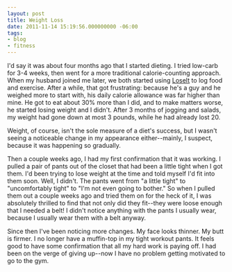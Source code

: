 ```yaml
---
layout: post
title: Weight Loss
date: 2011-11-14 15:19:56.000000000 -06:00
tags:
- blog
- fitness
---
```

I'd say it was about four months ago that I started dieting. I tried low-carb for 3-4 weeks, then went for a more traditional calorie-counting approach. When my husband joined me later, we both started using <a href="http://loseit.com">LoseIt</a> to log food and exercise. After a while, that got frustrating: because he's a guy and he weighed more to start with, his daily calorie allowance was far higher than mine. He got to eat about 30% more than I did, and to make matters worse, he started losing weight and I didn't. After 3 months of jogging and salads, my weight had gone down at most 3 pounds, while he had already lost 20.

Weight, of course, isn't the sole measure of a diet's success, but I wasn't seeing a noticeable change in my appearance either--mainly, I suspect, because it was happening so gradually.

Then a couple weeks ago, I had my first confirmation that it was working. I pulled a pair of pants out of the closet that had been a little tight when I got them. I'd been trying to lose weight at the time and told myself I'd fit into them soon. Well, I didn't. The pants went from "a little tight" to "uncomfortably tight" to "I'm not even going to bother." So when I pulled them out a couple weeks ago and tried them on for the heck of it, I was absolutely thrilled to find that not only did they fit--they were loose enough that I needed a belt! I didn't notice anything with the pants I usually wear, because I usually wear them with a belt anyway.

Since then I've been noticing more changes. My face looks thinner. My butt is firmer. I no longer have a muffin-top in my tight workout pants. It feels good to have some confirmation that all my hard work is paying off. I had been on the verge of giving up--now I have no problem getting motivated to go to the gym.
